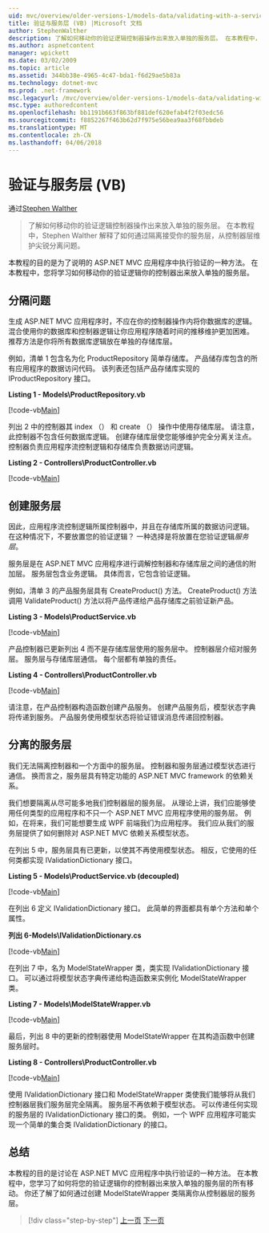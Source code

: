 ```yaml
---
uid: mvc/overview/older-versions-1/models-data/validating-with-a-service-layer-vb
title: 验证与服务层 (VB) |Microsoft 文档
author: StephenWalther
description: 了解如何移动你的验证逻辑控制器操作出来放入单独的服务层。 在本教程中，Stephen Walther 解释了如何你...
ms.author: aspnetcontent
manager: wpickett
ms.date: 03/02/2009
ms.topic: article
ms.assetid: 344bb38e-4965-4c47-bda1-f6d29ae5b83a
ms.technology: dotnet-mvc
ms.prod: .net-framework
msc.legacyurl: /mvc/overview/older-versions-1/models-data/validating-with-a-service-layer-vb
msc.type: authoredcontent
ms.openlocfilehash: bb1191b663f863bf881def620efab4f2f03edc56
ms.sourcegitcommit: f8852267f463b62d7f975e56bea9aa3f68fbbdeb
ms.translationtype: MT
ms.contentlocale: zh-CN
ms.lasthandoff: 04/06/2018
---
```

<a name="validating-with-a-service-layer-vb"></a>验证与服务层 (VB)
====================
通过[Stephen Walther](https://github.com/StephenWalther)

> 了解如何移动你的验证逻辑控制器操作出来放入单独的服务层。 在本教程中，Stephen Walther 解释了如何通过隔离接受你的服务层，从控制器层维护尖锐分离问题。


本教程的目的是为了说明的 ASP.NET MVC 应用程序中执行验证的一种方法。 在本教程中，您将学习如何移动你的验证逻辑你的控制器出来放入单独的服务层。

## <a name="separating-concerns"></a>分隔问题

生成 ASP.NET MVC 应用程序时，不应在你的控制器操作内将你数据库的逻辑。 混合使用你的数据库和控制器逻辑让你应用程序随着时间的推移维护更加困难。 推荐方法是你将所有数据库逻辑放在单独的存储库层。

例如，清单 1 包含名为化 ProductRepository 简单存储库。 产品储存库包含的所有应用程序的数据访问代码。 该列表还包括产品存储库实现的 IProductRepository 接口。

**Listing 1 - Models\ProductRepository.vb**

[!code-vb[Main](validating-with-a-service-layer-vb/samples/sample1.vb)]

列出 2 中的控制器其 index （） 和 create （） 操作中使用存储库层。 请注意，此控制器不包含任何数据库逻辑。 创建存储库层使您能够维护完全分离关注点。 控制器负责应用程序流控制逻辑和存储库负责数据访问逻辑。

**Listing 2 - Controllers\ProductController.vb**

[!code-vb[Main](validating-with-a-service-layer-vb/samples/sample2.vb)]

## <a name="creating-a-service-layer"></a>创建服务层

因此，应用程序流控制逻辑所属控制器中，并且在存储库所属的数据访问逻辑。 在这种情况下，不要放置您的验证逻辑？ 一种选择是将放置在您验证逻辑*服务层*。

服务层是在 ASP.NET MVC 应用程序进行调解控制器和存储库层之间的通信的附加层。 服务层包含业务逻辑。 具体而言，它包含验证逻辑。

例如，清单 3 的产品服务层具有 CreateProduct() 方法。 CreateProduct() 方法调用 ValidateProduct() 方法以将产品传递给产品存储库之前验证新产品。

**Listing 3 - Models\ProductService.vb**

[!code-vb[Main](validating-with-a-service-layer-vb/samples/sample3.vb)]

产品控制器已更新列出 4 而不是存储库层使用的服务层中。 控制器层介绍对服务层。 服务层与存储库层通信。 每个层都有单独的责任。

**Listing 4 - Controllers\ProductController.vb**

[!code-vb[Main](validating-with-a-service-layer-vb/samples/sample4.vb)]

请注意，在产品控制器构造函数创建产品服务。 创建产品服务后，模型状态字典将传递到服务。 产品服务使用模型状态将验证错误消息传递回控制器。

## <a name="decoupling-the-service-layer"></a>分离的服务层

我们无法隔离控制器和一个方面中的服务层。 控制器和服务层通过模型状态进行通信。 换而言之，服务层具有特定功能的 ASP.NET MVC framework 的依赖关系。

我们想要隔离从尽可能多地我们控制器层的服务层。 从理论上讲，我们应能够使用任何类型的应用程序和不只一个 ASP.NET MVC 应用程序使用的服务层。 例如，在将来，我们可能想要生成 WPF 前端我们为应用程序。 我们应从我们的服务层提供了如何删除对 ASP.NET MVC 依赖关系模型状态。

在列出 5 中，服务层具有已更新，以使其不再使用模型状态。 相反，它使用的任何类都实现 IValidationDictionary 接口。

**Listing 5 - Models\ProductService.vb (decoupled)**

[!code-vb[Main](validating-with-a-service-layer-vb/samples/sample5.vb)]

在列出 6 定义 IValidationDictionary 接口。 此简单的界面都具有单个方法和单个属性。

**列出 6-Models\IValidationDictionary.cs**

[!code-vb[Main](validating-with-a-service-layer-vb/samples/sample6.vb)]

在列出 7 中，名为 ModelStateWrapper 类，类实现 IValidationDictionary 接口。 可以通过将模型状态字典传递给构造函数来实例化 ModelStateWrapper 类。

**Listing 7 - Models\ModelStateWrapper.vb**

[!code-vb[Main](validating-with-a-service-layer-vb/samples/sample7.vb)]

最后，列出 8 中的更新的控制器使用 ModelStateWrapper 在其构造函数中创建服务层时。

**Listing 8 - Controllers\ProductController.vb**

[!code-vb[Main](validating-with-a-service-layer-vb/samples/sample8.vb)]

使用 IValidationDictionary 接口和 ModelStateWrapper 类使我们能够将从我们控制器层我们服务层完全隔离。 服务层不再依赖于模型状态。 可以传递任何实现的服务层的 IValidationDictionary 接口的类。 例如，一个 WPF 应用程序可能实现一个简单的集合类 IValidationDictionary 的接口。

## <a name="summary"></a>总结

本教程的目的是讨论在 ASP.NET MVC 应用程序中执行验证的一种方法。 在本教程中，您学习了如何将您的验证逻辑你的控制器出来放入单独的服务层的所有移动。 你还了解了如何通过创建 ModelStateWrapper 类隔离你从控制器层的服务层。

> [!div class="step-by-step"]
> [上一页](validating-with-the-idataerrorinfo-interface-vb.md)
> [下一页](validation-with-the-data-annotation-validators-vb.md)

